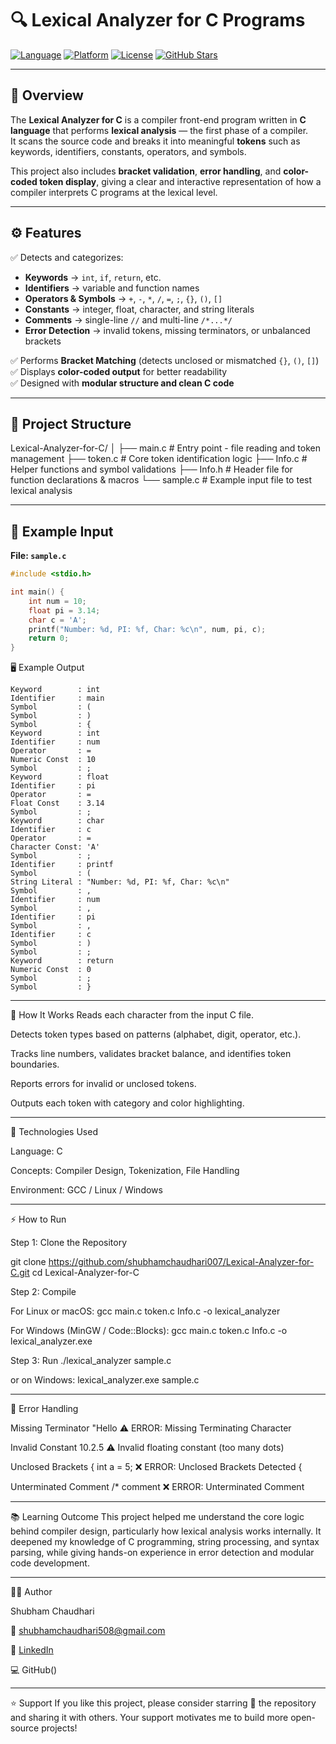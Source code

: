 # 🔍 Lexical Analyzer for C Programs  

[![Language](https://img.shields.io/badge/Made%20with-C-blue.svg)](https://en.wikipedia.org/wiki/C_(programming_language))
[![Platform](https://img.shields.io/badge/Platform-Linux%20%7C%20Windows-lightgrey.svg)](https://github.com/shubhamchaudhari007)
[![License](https://img.shields.io/badge/License-Open--Source-green.svg)](https://opensource.org/)
[![GitHub Stars](https://img.shields.io/github/stars/shubhamchaudhari007/Lexical-Analyzer-for-C?style=social)](https://github.com/shubhamchaudhari007/Lexical-Analyzer-for-C/stargazers)

---

## 🧠 Overview  

The **Lexical Analyzer for C** is a compiler front-end program written in **C language** that performs **lexical analysis** — the first phase of a compiler.  
It scans the source code and breaks it into meaningful **tokens** such as keywords, identifiers, constants, operators, and symbols.  

This project also includes **bracket validation**, **error handling**, and **color-coded token display**, giving a clear and interactive representation of how a compiler interprets C programs at the lexical level.

---

## ⚙️ Features  

✅ Detects and categorizes:  
- **Keywords** → `int`, `if`, `return`, etc.  
- **Identifiers** → variable and function names  
- **Operators & Symbols** → `+`, `-`, `*`, `/`, `=`, `;`, `{}`, `()`, `[]`  
- **Constants** → integer, float, character, and string literals  
- **Comments** → single-line `//` and multi-line `/*...*/`  
- **Error Detection** → invalid tokens, missing terminators, or unbalanced brackets  

✅ Performs **Bracket Matching** (detects unclosed or mismatched `{}`, `()`, `[]`)  
✅ Displays **color-coded output** for better readability  
✅ Designed with **modular structure and clean C code**

---

## 🧩 Project Structure  

Lexical-Analyzer-for-C/
│
├── main.c # Entry point - file reading and token management
├── token.c # Core token identification logic
├── Info.c # Helper functions and symbol validations
├── Info.h # Header file for function declarations & macros
└── sample.c # Example input file to test lexical analysis

---

## 🧾 Example Input  

**File: `sample.c`**
```c
#include <stdio.h>

int main() {
    int num = 10;
    float pi = 3.14;
    char c = 'A';
    printf("Number: %d, PI: %f, Char: %c\n", num, pi, c);
    return 0;
}
```
🖥️ Example Output
```
Keyword        : int
Identifier     : main
Symbol         : (
Symbol         : )
Symbol         : {
Keyword        : int
Identifier     : num
Operator       : =
Numeric Const  : 10
Symbol         : ;
Keyword        : float
Identifier     : pi
Operator       : =
Float Const    : 3.14
Symbol         : ;
Keyword        : char
Identifier     : c
Operator       : =
Character Const: 'A'
Symbol         : ;
Identifier     : printf
Symbol         : (
String Literal : "Number: %d, PI: %f, Char: %c\n"
Symbol         : ,
Identifier     : num
Symbol         : ,
Identifier     : pi
Symbol         : ,
Identifier     : c
Symbol         : )
Symbol         : ;
Keyword        : return
Numeric Const  : 0
Symbol         : ;
Symbol         : }

```
---
🧠 How It Works
Reads each character from the input C file.

Detects token types based on patterns (alphabet, digit, operator, etc.).

Tracks line numbers, validates bracket balance, and identifies token boundaries.

Reports errors for invalid or unclosed tokens.

Outputs each token with category and color highlighting.

---

🧰 Technologies Used

Language: C

Concepts: Compiler Design, Tokenization, File Handling

Environment: GCC / Linux / Windows

---

⚡ How to Run

Step 1: Clone the Repository

git clone https://github.com/shubhamchaudhari007/Lexical-Analyzer-for-C.git
cd Lexical-Analyzer-for-C

Step 2: Compile

For Linux or macOS:
gcc main.c token.c Info.c -o lexical_analyzer

For Windows (MinGW / Code::Blocks):
gcc main.c token.c Info.c -o lexical_analyzer.exe

Step 3: Run
./lexical_analyzer sample.c

or on Windows:
lexical_analyzer.exe sample.c

---
🚧 Error Handling

Missing Terminator	"Hello	⚠️ ERROR: Missing Terminating Character

Invalid Constant	10.2.5	⚠️ Invalid floating constant (too many dots)

Unclosed Brackets	{ int a = 5;	❌ ERROR: Unclosed Brackets Detected {

Unterminated Comment	/* comment	❌ ERROR: Unterminated Comment

---

📚 Learning Outcome
This project helped me understand the core logic behind compiler design, particularly how lexical analysis works internally.
It deepened my knowledge of C programming, string processing, and syntax parsing, while giving hands-on experience in error detection and modular code development.

---
👨‍💻 Author

Shubham Chaudhari

📧 shubhamchaudhari508@gmail.com

🔗 [LinkedIn](https://www.linkedin.com/in/shubham-chaudhari-102672260/)

💻 GitHub()

---

⭐ Support
If you like this project, please consider starring 🌟 the repository and sharing it with others.
Your support motivates me to build more open-source projects!
